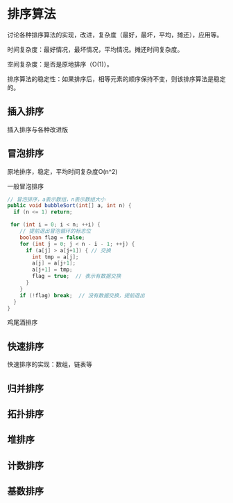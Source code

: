 # 排序算法

讨论各种排序算法的实现，改进，复杂度（最好，最坏，平均，摊还），应用等。

时间复杂度：最好情况，最坏情况，平均情况。摊还时间复杂度。

空间复杂度：是否是原地排序（O(1)）。

排序算法的稳定性：如果排序后，相等元素的顺序保持不变，则该排序算法是稳定的。

## 插入排序

插入排序与各种改进版

## 冒泡排序

原地排序，稳定，平均时间复杂度O(n^2)

一般冒泡排序

```java
// 冒泡排序，a表示数组，n表示数组大小
public void bubbleSort(int[] a, int n) {
  if (n <= 1) return;

 for (int i = 0; i < n; ++i) {
    // 提前退出冒泡循环的标志位
    boolean flag = false;
    for (int j = 0; j < n - i - 1; ++j) {
      if (a[j] > a[j+1]) { // 交换
        int tmp = a[j];
        a[j] = a[j+1];
        a[j+1] = tmp;
        flag = true;  // 表示有数据交换      
      }
    }
    if (!flag) break;  // 没有数据交换，提前退出
  }
}
```

鸡尾酒排序



## 快速排序

快速排序的实现：数组，链表等

## 归并排序

## 拓扑排序

## 堆排序

## 计数排序

## 基数排序